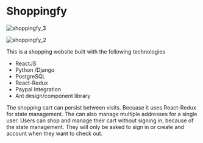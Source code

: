 # Shoppingfy


![shoppingfy_3](https://user-images.githubusercontent.com/4976722/122075476-02577d80-cdf2-11eb-9d70-fd96a3306858.gif)

![shoppingfy_2](https://user-images.githubusercontent.com/4976722/122075491-05526e00-cdf2-11eb-859b-63887f7043b8.gif)


This is a shopping website built with the following technologies
- ReactJS
- Python /Django
- PostgreSQL
- React-Redux
- Paypal Integration
- Ant design/component library

The shopping cart can persist between visits. Becuase it uses React-Redux for state management. 
The can also manage multiple addresses for a single user.
Users can shop and manage their cart without signing in, because of the state management. They will only be asked to sign in or create and account when they want to check out.
